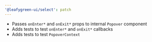 ```yaml
---
'@leafygreen-ui/select': patch
---
```


- Passes `onEnter*` and `onExit*` props to internal `Popover` component
- Adds tests to test `onEnter*` and `onExit*` callbacks
- Adds tests to test `PopoverContext`

